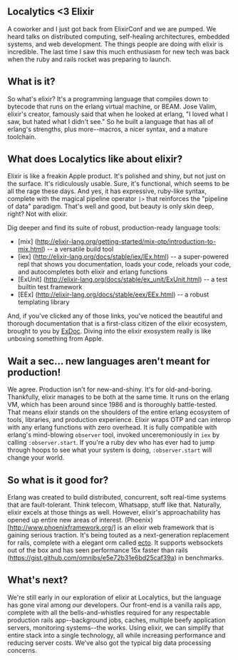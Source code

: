 ## Localytics <3 Elixir
A coworker and I just got back from ElixirConf and we are pumped. We heard talks on distributed computing, self-healing architectures, embedded systems, and web development. The things people are doing with elixir is incredible. The last time I saw this much enthusiasm for new tech was back when the ruby and rails rocket was preparing to launch.

## What is it?
So what's elixir? It's a programming language that compiles down to bytecode that runs on the erlang virtual machine, or BEAM. Jose Valim, elixir's creator, famously said that when he looked at erlang, "I loved what I saw, but hated what I didn't see." So he built a language that has all of erlang's strengths, plus more--macros, a nicer syntax, and a mature toolchain. 

## What does Localytics like about elixir?
Elixir is like a freakin Apple product. It's polished and shiny, but not just on the surface. It's ridiculously usable. Sure, it's functional, which seems to be all the rage these days. And yes, it has expressive, ruby-like syntax, complete with the magical pipeline operator `|>` that reinforces the "pipeline of data" paradigm. That's well and good, but beauty is only skin deep, right? Not with elixir.

Dig deeper and find its suite of robust, production-ready language tools:
 * [mix] (http://elixir-lang.org/getting-started/mix-otp/introduction-to-mix.html) -- a versatile build tool
 * [iex] (http://elixir-lang.org/docs/stable/iex/IEx.html) -- a super-powered repl that shows you documentation, loads your code, reloads your code, and autocompletes both elixir and erlang functions
 * [ExUnit] (http://elixir-lang.org/docs/stable/ex_unit/ExUnit.html) -- a test builtin test framework
 * [EEx] (http://elixir-lang.org/docs/stable/eex/EEx.html) -- a robust templating library

And, if you've clicked any of those links, you've noticed the beautiful and thorough documentation that is a first-class citizen of the elixir ecosystem, brought to you by [ExDoc](https://github.com/elixir-lang/ex_doc). Diving into the elixir exosystem really is like unboxing something from Apple.

## Wait a sec... new languages aren't meant for production!
We agree. Production isn't for new-and-shiny. It's for old-and-boring. Thankfully, elixir manages to be both at the same time. It runs on the erlang VM, which has been around since 1986 and is thoroughly battle-tested. That means elixir stands on the shoulders of the entire erlang ecosystem of tools, libraries, and production experience. Elixir wraps OTP and can interop with any erlang functions with zero overhead. It is fully compatible with erlang's mind-blowing `observer` tool, invoked unceremoniously in `iex` by calling `:observer.start`. If you're a ruby dev who has ever had to jump through hoops to see what your system is doing, `:observer.start` will change your world.

## So what is it good for?
Erlang was created to build distributed, concurrent, soft real-time systems that are fault-tolerant. Think telecom, Whatsapp, stuff like that. Naturally, elixir excels at those things as well. However, elixir's approachability has opened up entire new areas of interest. (Phoenix)[http://www.phoenixframework.org/] is an elixir web framework that is gaining serious traction. It's being touted as a next-generation replacement for rails, complete with a elegant orm called [ecto](https://github.com/elixir-lang/ecto). It supports websockets out of the box and has seen performance 15x faster than rails (https://gist.github.com/omnibs/e5e72b31e6bd25caf39a) in benchmarks.

## What's next?
We're still early in our exploration of elixir at Localytics, but the language has gone viral among our developers. Our front-end is a vanilla rails app, complete with all the bells-and-whistles required for any respectable production rails app--background jobs, caches, multiple beefy application servers, monitoring systems--the works. Using elixir, we can simplify that entire stack into a single technology, all while increasing performance and reducing server costs. We've also got the typical big data processing concerns. 
